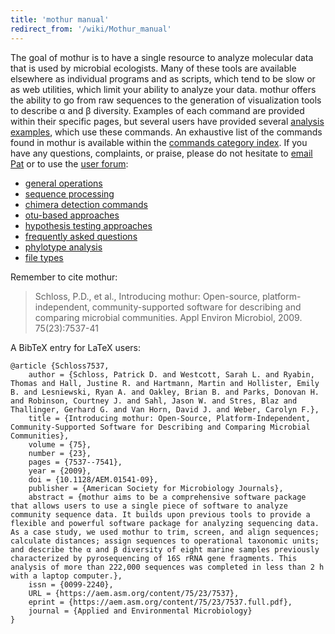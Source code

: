 ```yaml
---
title: 'mothur manual'
redirect_from: '/wiki/Mothur_manual'
---
```

The goal of mothur is to have a single resource to analyze molecular
data that is used by microbial ecologists. Many of these tools are
available elsewhere as individual programs and as scripts, which tend to
be slow or as web utilities, which limit your ability to analyze your
data. mothur offers the ability to go from raw sequences to the
generation of visualization tools to describe α and β diversity.
Examples of each command are provided within their specific pages, but
several users have provided several [analysis
examples](/wiki/analysis_examples), which use these commands. An
exhaustive list of the commands found in mothur is available within the
[ commands category index](/wiki/tags#commands). If you have
any questions, complaints, or praise, please do not hesitate to [email Pat](mailto:pschloss@umich.edu) or to use the [user forum](https://forum.mothur.org):

-   [general operations](/wiki/General_operations)
-   [sequence processing](/wiki/Sequence_processing)
-   [chimera detection commands](/wiki/Chimera_Detection_Commands)
-   [otu-based approaches](/wiki/OTU-based_approaches)
-   [hypothesis testing approaches](/wiki/Hypothesis_testing_approaches)
-   [frequently asked questions](/wiki/Frequently_asked_questions)
-   [phylotype analysis](/wiki/Phylotype_analysis)
-   [file types](/wiki/tags#file_types)

Remember to cite mothur:

> Schloss, P.D., et al., Introducing mothur: Open-source, platform-independent, community-supported software for describing and comparing microbial communities. Appl Environ Microbiol, 2009. 75(23):7537-41

A BibTeX entry for LaTeX users:

```TeX
@article {Schloss7537,
	author = {Schloss, Patrick D. and Westcott, Sarah L. and Ryabin, Thomas and Hall, Justine R. and Hartmann, Martin and Hollister, Emily B. and Lesniewski, Ryan A. and Oakley, Brian B. and Parks, Donovan H. and Robinson, Courtney J. and Sahl, Jason W. and Stres, Blaz and Thallinger, Gerhard G. and Van Horn, David J. and Weber, Carolyn F.},
	title = {Introducing mothur: Open-Source, Platform-Independent, Community-Supported Software for Describing and Comparing Microbial Communities},
	volume = {75},
	number = {23},
	pages = {7537--7541},
	year = {2009},
	doi = {10.1128/AEM.01541-09},
	publisher = {American Society for Microbiology Journals},
	abstract = {mothur aims to be a comprehensive software package that allows users to use a single piece of software to analyze community sequence data. It builds upon previous tools to provide a flexible and powerful software package for analyzing sequencing data. As a case study, we used mothur to trim, screen, and align sequences; calculate distances; assign sequences to operational taxonomic units; and describe the α and β diversity of eight marine samples previously characterized by pyrosequencing of 16S rRNA gene fragments. This analysis of more than 222,000 sequences was completed in less than 2 h with a laptop computer.},
	issn = {0099-2240},
	URL = {https://aem.asm.org/content/75/23/7537},
	eprint = {https://aem.asm.org/content/75/23/7537.full.pdf},
	journal = {Applied and Environmental Microbiology}
}
```